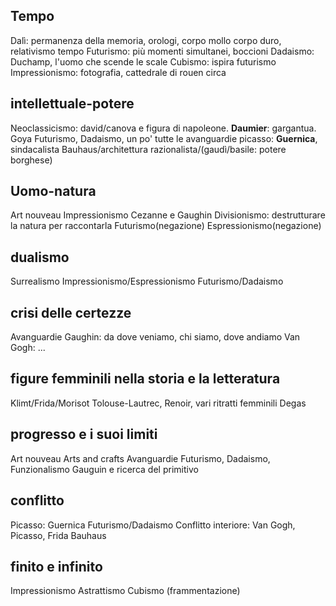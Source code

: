 ## Tempo
Dalì: permanenza della memoria, orologi, corpo mollo corpo duro, relativismo tempo
Futurismo: più momenti simultanei, boccioni
Dadaismo: Duchamp, l'uomo che scende le scale
Cubismo: ispira futurismo
Impressionismo: fotografia, cattedrale di rouen circa
## intellettuale-potere
Neoclassicismo: david/canova e figura di napoleone. **Daumier**: gargantua. Goya
Futurismo, Dadaismo, un po' tutte le avanguardie
	picasso: **Guernica**, sindacalista
Bauhaus/architettura razionalista/(gaudì/basile: potere borghese)
## Uomo-natura
Art nouveau
Impressionismo
Cezanne e Gaughin
Divisionismo: destrutturare la natura per raccontarla
Futurismo(negazione)
Espressionismo(negazione)
## dualismo
Surrealismo
Impressionismo/Espressionismo
Futurismo/Dadaismo
## crisi delle certezze
Avanguardie
Gaughin: da dove veniamo, chi siamo, dove andiamo
Van Gogh: ...
## figure femminili nella storia e la letteratura
Klimt/Frida/Morisot
Tolouse-Lautrec, Renoir, vari ritratti femminili
Degas
## progresso e i suoi limiti
Art nouveau
	Arts and crafts
Avanguardie
Futurismo, Dadaismo, Funzionalismo
Gauguin e ricerca del primitivo
## conflitto
Picasso: Guernica
Futurismo/Dadaismo
Conflitto interiore: Van Gogh, Picasso, Frida
Bauhaus
## finito e infinito
Impressionismo
Astrattismo
Cubismo (frammentazione)